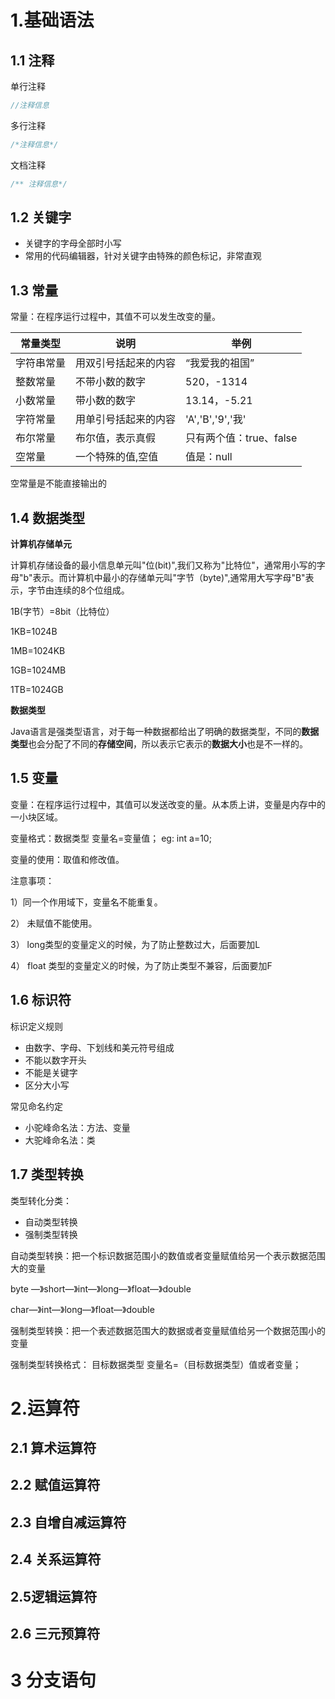 # 1.基础语法

## 1.1 注释

单行注释

```java
//注释信息
```

多行注释

```java
/*注释信息*/
```

文档注释

```java
/** 注释信息*/
```

## 1.2 关键字

- 关键字的字母全部时小写
- 常用的代码编辑器，针对关键字由特殊的颜色标记，非常直观

## 1.3 常量

常量：在程序运行过程中，其值不可以发生改变的量。

| 常量类型   | 说明                 | 举例                    |
| ---------- | -------------------- | ----------------------- |
| 字符串常量 | 用双引号括起来的内容 | “我爱我的祖国”          |
| 整数常量   | 不带小数的数字       | 520，-1314              |
| 小数常量   | 带小数的数字         | 13.14，-5.21            |
| 字符常量   | 用单引号括起来的内容 | 'A','B','9','我'        |
| 布尔常量   | 布尔值，表示真假     | 只有两个值：true、false |
| 空常量     | 一个特殊的值,空值    | 值是：null              |

空常量是不能直接输出的

## 1.4 数据类型

**计算机存储单元**

计算机存储设备的最小信息单元叫"位(bit)",我们又称为"比特位"，通常用小写的字母"b"表示。而计算机中最小的存储单元叫"字节（byte)",通常用大写字母"B"表示，字节由连续的8个位组成。

1B(字节）=8bit（比特位）

1KB=1024B

1MB=1024KB

1GB=1024MB

1TB=1024GB

**数据类型**

Java语言是强类型语言，对于每一种数据都给出了明确的数据类型，不同的**数据类型**也会分配了不同的**存储空间**，所以表示它表示的**数据大小**也是不一样的。



## 1.5 变量

变量：在程序运行过程中，其值可以发送改变的量。从本质上讲，变量是内存中的一小块区域。

变量格式：数据类型  变量名=变量值；  eg:  int a=10;

变量的使用：取值和修改值。

注意事项：

1）同一个作用域下，变量名不能重复。

2） 未赋值不能使用。

3） long类型的变量定义的时候，为了防止整数过大，后面要加L

4） float 类型的变量定义的时候，为了防止类型不兼容，后面要加F

## 1.6 标识符

标识定义规则

- 由数字、字母、下划线和美元符号组成
- 不能以数字开头
- 不能是关键字
- 区分大小写

常见命名约定

- 小驼峰命名法：方法、变量
- 大驼峰命名法：类

## 1.7 类型转换

类型转化分类：

- 自动类型转换
- 强制类型转换

自动类型转换：把一个标识数据范围小的数值或者变量赋值给另一个表示数据范围大的变量

byte —》short—》int—》long—》float—》double

char—》int—》long—》float—》double

强制类型转换：把一个表述数据范围大的数据或者变量赋值给另一个数据范围小的变量

强制类型转换格式： 目标数据类型  变量名=（目标数据类型）值或者变量；



# 2.运算符

## 2.1 算术运算符



## 2.2 赋值运算符



## 2.3 自增自减运算符



## 2.4 关系运算符

## 2.5逻辑运算符

## 2.6 三元预算符

# 3 分支语句
